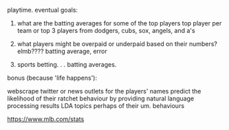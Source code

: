 playtime. eventual goals:

1. what are the batting averages for some of the top players
top player per team
or top 3 players from dodgers, cubs, sox, angels, and a's

2. what players might be overpaid or underpaid based on their numbers?
elmb???? batting average, error

3. sports betting. . . batting averages.

bonus (because 'life happens'):

webscrape twitter or news outlets for the players' names
predict the likelihood of their ratchet behaviour
by providing natural language processing results
LDA topics perhaps
of their um. behaviours 

https://www.mlb.com/stats
